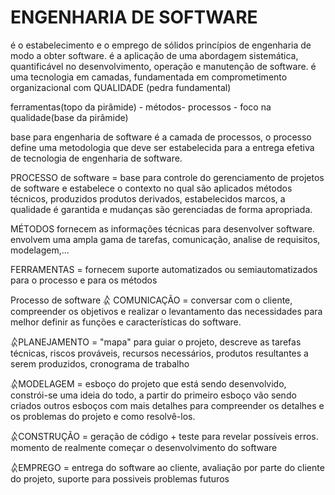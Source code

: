 # ENGENHARIA DE SOFTWARE 

é o estabelecimento e o emprego de sólidos princípios de engenharia de modo a obter software.
é a aplicação de uma abordagem sistemática, quantificável no desenvolvimento, operação e manutenção de software.
é uma tecnologia em camadas, fundamentada em comprometimento organizacional com QUALIDADE (pedra fundamental)

ferramentas(topo da pirâmide) - métodos- processos - foco na qualidade(base da pirâmide)

base para engenharia de software é a camada de processos, o processo define uma metodologia que deve ser estabelecida para a entrega efetiva de tecnologia de engenharia de software.
 
PROCESSO de software = base para controle do gerenciamento de projetos de software e estabelece o contexto no qual são aplicados métodos técnicos, produzidos produtos derivados, estabelecidos marcos, a qualidade é garantida e mudanças são gerenciadas de forma apropriada. 

MÉTODOS fornecem as informações técnicas para desenvolver software. envolvem uma ampla gama de tarefas, comunicação, analise de requisitos, modelagem,...

FERRAMENTAS = fornecem suporte automatizados ou semiautomatizados para o processo e para os métodos


Processo de software
𛈇 COMUNICAÇÃO = conversar com o cliente, compreender os objetivos e realizar o levantamento das necessidades para melhor definir as funções e características do software.

𛈇PLANEJAMENTO = "mapa" para guiar o projeto, descreve as tarefas técnicas, riscos prováveis, recursos necessários, produtos resultantes a serem produzidos, cronograma de trabalho

𛈇MODELAGEM = esboço do projeto que está sendo desenvolvido, constrói-se uma ideia do todo, a partir do primeiro esboço vão sendo criados outros esboços com mais detalhes para compreender os detalhes e os problemas do projeto e como resolvê-los.

𛈇CONSTRUÇÃO = geração de código + teste para revelar possíveis erros. momento de realmente começar o desenvolvimento do software

𛈇EMPREGO = entrega do software ao cliente, avaliação por parte do cliente do projeto, suporte para possiveis problemas futuros

